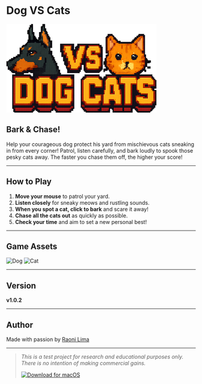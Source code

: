 # Dog VS Cats
![Dog VS Cats Header](src/img/game_header.png)

## Bark & Chase!

Help your courageous dog protect his yard from mischievous cats sneaking in from every corner! Patrol, listen carefully, and bark loudly to spook those pesky cats away. The faster you chase them off, the higher your score!

---

## How to Play

1. **Move your mouse** to patrol your yard.
2. **Listen closely** for sneaky meows and rustling sounds.
3. **When you spot a cat, click to bark** and scare it away!
4. **Chase all the cats out** as quickly as possible.
5. **Check your time** and aim to set a new personal best!

---

## Game Assets

![Dog](https://raoni.studio/games/dog-vs-cats/img/dog.png)
![Cat](https://raoni.studio/games/dog-vs-cats/img/cat.png)

---

## Version

**v1.0.2**

---

## Author

Made with passion by [Raoni Lima](https://raoni.studio)

---

> _This is a test project for research and educational purposes only. There is no intention of making commercial gains._
>
> 
> [![Download for macOS](https://raoni.studio/games/dog-vs-cats/img/button-macOS.png)](https://raoni.studio/games/dog-vs-cats/download/DogVsCats-1_0_2.zip)
